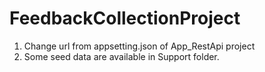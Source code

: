 # FeedbackCollectionProject
1) Change url from appsetting.json of App_RestApi project 
2) Some seed data are available in Support folder.

